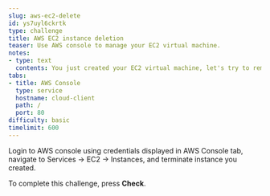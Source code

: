 ```yaml
---
slug: aws-ec2-delete
id: ys7uyl6ckrtk
type: challenge
title: AWS EC2 instance deletion
teaser: Use AWS console to manage your EC2 virtual machine.
notes:
- type: text
  contents: You just created your EC2 virtual machine, let's try to remove it!
tabs:
- title: AWS Console
  type: service
  hostname: cloud-client
  path: /
  port: 80
difficulty: basic
timelimit: 600
---
```

Login to AWS console using credentials displayed in AWS Console tab, navigate to Services -> EC2 -> Instances,
and terminate instance you created.

To complete this challenge, press **Check**.